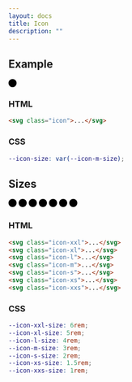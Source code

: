 ```yaml
---
layout: docs
title: Icon
description: ""
---
```


## Example

<div>
  <svg class="icon" xmlns="http://www.w3.org/2000/svg" width="16" height="16" viewBox="0 0 16 16">
    <circle cx="8" cy="8" r="8"/>
  </svg>
</div>

### HTML

```html
<svg class="icon">...</svg>
```

### CSS

```scss
--icon-size: var(--icon-m-size);
```

## Sizes

<div>
  <svg class="icon-xxl" xmlns="http://www.w3.org/2000/svg" width="16" height="16" viewBox="0 0 16 16">
    <circle cx="8" cy="8" r="8"/>
  </svg>
  <svg class="icon-xl" xmlns="http://www.w3.org/2000/svg" width="16" height="16" viewBox="0 0 16 16">
    <circle cx="8" cy="8" r="8"/>
  </svg>
  <svg class="icon-l" xmlns="http://www.w3.org/2000/svg" width="16" height="16" viewBox="0 0 16 16">
    <circle cx="8" cy="8" r="8"/>
  </svg>
  <svg class="icon-m" xmlns="http://www.w3.org/2000/svg" width="16" height="16" viewBox="0 0 16 16">
    <circle cx="8" cy="8" r="8"/>
  </svg>
  <svg class="icon-s" xmlns="http://www.w3.org/2000/svg" width="16" height="16" viewBox="0 0 16 16">
    <circle cx="8" cy="8" r="8"/>
  </svg>
  <svg class="icon-xs" xmlns="http://www.w3.org/2000/svg" width="16" height="16" viewBox="0 0 16 16">
    <circle cx="8" cy="8" r="8"/>
  </svg>
  <svg class="icon-xxs" xmlns="http://www.w3.org/2000/svg" width="16" height="16" viewBox="0 0 16 16">
    <circle cx="8" cy="8" r="8"/>
  </svg>
</div>

### HTML

```html
<svg class="icon-xxl">...</svg>
<svg class="icon-xl">...</svg>
<svg class="icon-l">...</svg>
<svg class="icon-m">...</svg>
<svg class="icon-s">...</svg>
<svg class="icon-xs">...</svg>
<svg class="icon-xxs">...</svg>
```

### CSS

```scss
--icon-xxl-size: 6rem;
--icon-xl-size: 5rem;
--icon-l-size: 4rem;
--icon-m-size: 3rem;
--icon-s-size: 2rem;
--icon-xs-size: 1.5rem;
--icon-xxs-size: 1rem;
```
